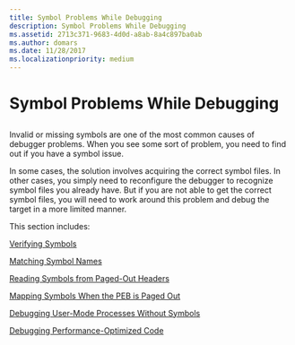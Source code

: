 ```yaml
---
title: Symbol Problems While Debugging
description: Symbol Problems While Debugging
ms.assetid: 2713c371-9683-4d0d-a8ab-8a4c897ba0ab
ms.author: domars
ms.date: 11/28/2017
ms.localizationpriority: medium
---
```


# Symbol Problems While Debugging


## <span id="ddk_debugging_user_mode_processes_without_symbols_dbg"></span><span id="DDK_DEBUGGING_USER_MODE_PROCESSES_WITHOUT_SYMBOLS_DBG"></span>


Invalid or missing symbols are one of the most common causes of debugger problems. When you see some sort of problem, you need to find out if you have a symbol issue.

In some cases, the solution involves acquiring the correct symbol files. In other cases, you simply need to reconfigure the debugger to recognize symbol files you already have. But if you are not able to get the correct symbol files, you will need to work around this problem and debug the target in a more limited manner.

This section includes:

[Verifying Symbols](verifying-symbols.md)

[Matching Symbol Names](matching-symbol-names.md)

[Reading Symbols from Paged-Out Headers](reading-symbols-from-paged-out-headers.md)

[Mapping Symbols When the PEB is Paged Out](mapping-symbols-when-the-peb-is-paged-out.md)

[Debugging User-Mode Processes Without Symbols](debugging-user-mode-processes-without-symbols.md)

[Debugging Performance-Optimized Code](debugging-performance-optimized-code.md)

 

 





